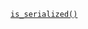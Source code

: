 <p><code><a href="https://developer.wordpress.org/reference/functions/is_serialized/">is_serialized()</a></code></p>
